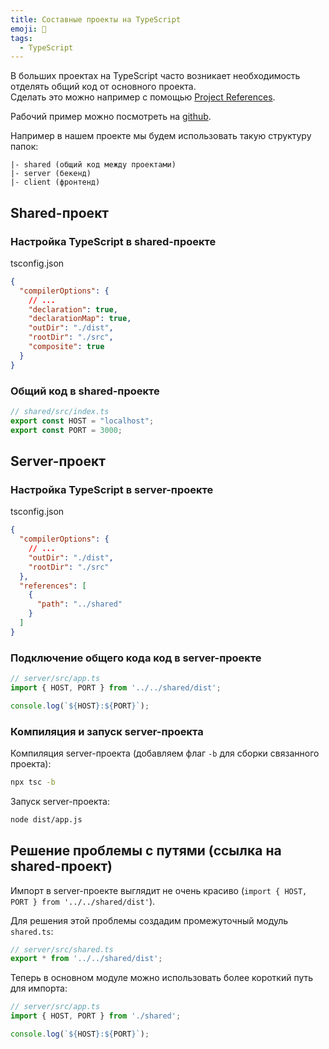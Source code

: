 ```yaml
---
title: Составные проекты на TypeScript
emoji: 👾
tags:
  - TypeScript
---
```


В больших проектах на TypeScript часто возникает необходимость отделять общий код от основного проекта.  
Сделать это можно например с помощью [Project References](https://www.typescriptlang.org/docs/handbook/project-references.html).

Рабочий пример можно посмотреть на [github](https://github.com/pkolt/example_typescript_project_references).

Например в нашем проекте мы будем использовать такую структуру папок:

```
|- shared (общий код между проектами)
|- server (бекенд)
|- client (фронтенд)
```

## Shared-проект
### Настройка TypeScript в shared-проекте

tsconfig.json

```json
{
  "compilerOptions": {
    // ...
    "declaration": true,
    "declarationMap": true,
    "outDir": "./dist",
    "rootDir": "./src",
    "composite": true
  }
}
```

### Общий код в shared-проекте

```typescript
// shared/src/index.ts
export const HOST = "localhost";
export const PORT = 3000;
```

## Server-проект

### Настройка TypeScript в server-проекте

tsconfig.json

```json
{
  "compilerOptions": {
    // ...
    "outDir": "./dist",
    "rootDir": "./src"
  },
  "references": [
    {
      "path": "../shared"
    }
  ]
}
```

### Подключение общего кода код в server-проекте

```typescript
// server/src/app.ts
import { HOST, PORT } from '../../shared/dist';

console.log(`${HOST}:${PORT}`);
```

### Компиляция и запуск server-проекта

Компиляция server-проекта (добавляем флаг `-b` для сборки связанного проекта):

```bash
npx tsc -b
```

Запуск server-проекта:

```bash
node dist/app.js
```

## Решение проблемы с путями (ссылка на shared-проект)

Импорт в server-проекте выглядит не очень красиво (`import { HOST, PORT } from '../../shared/dist'`).

Для решения этой проблемы создадим промежуточный модуль `shared.ts`:

```typescript
// server/src/shared.ts
export * from '../../shared/dist';
```

Теперь в основном модуле можно использовать более короткий путь для импорта:

```typescript
// server/src/app.ts
import { HOST, PORT } from './shared';

console.log(`${HOST}:${PORT}`);
```
